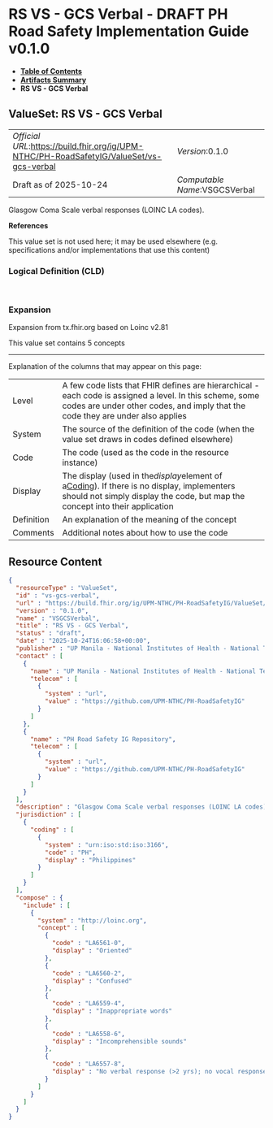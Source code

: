 # RS VS - GCS Verbal - DRAFT PH Road Safety Implementation Guide v0.1.0

* [**Table of Contents**](toc.md)
* [**Artifacts Summary**](artifacts.md)
* **RS VS - GCS Verbal**

## ValueSet: RS VS - GCS Verbal 

| | |
| :--- | :--- |
| *Official URL*:https://build.fhir.org/ig/UPM-NTHC/PH-RoadSafetyIG/ValueSet/vs-gcs-verbal | *Version*:0.1.0 |
| Draft as of 2025-10-24 | *Computable Name*:VSGCSVerbal |

 
Glasgow Coma Scale verbal responses (LOINC LA codes). 

 **References** 

This value set is not used here; it may be used elsewhere (e.g. specifications and/or implementations that use this content)

### Logical Definition (CLD)

 

### Expansion

Expansion from tx.fhir.org based on Loinc v2.81

This value set contains 5 concepts

-------

 Explanation of the columns that may appear on this page: 

| | |
| :--- | :--- |
| Level | A few code lists that FHIR defines are hierarchical - each code is assigned a level. In this scheme, some codes are under other codes, and imply that the code they are under also applies |
| System | The source of the definition of the code (when the value set draws in codes defined elsewhere) |
| Code | The code (used as the code in the resource instance) |
| Display | The display (used in the*display*element of a[Coding](http://hl7.org/fhir/R4/datatypes.html#Coding)). If there is no display, implementers should not simply display the code, but map the concept into their application |
| Definition | An explanation of the meaning of the concept |
| Comments | Additional notes about how to use the code |



## Resource Content

```json
{
  "resourceType" : "ValueSet",
  "id" : "vs-gcs-verbal",
  "url" : "https://build.fhir.org/ig/UPM-NTHC/PH-RoadSafetyIG/ValueSet/vs-gcs-verbal",
  "version" : "0.1.0",
  "name" : "VSGCSVerbal",
  "title" : "RS VS - GCS Verbal",
  "status" : "draft",
  "date" : "2025-10-24T16:06:58+00:00",
  "publisher" : "UP Manila - National Institutes of Health - National Telehealth Center",
  "contact" : [
    {
      "name" : "UP Manila - National Institutes of Health - National Telehealth Center",
      "telecom" : [
        {
          "system" : "url",
          "value" : "https://github.com/UPM-NTHC/PH-RoadSafetyIG"
        }
      ]
    },
    {
      "name" : "PH Road Safety IG Repository",
      "telecom" : [
        {
          "system" : "url",
          "value" : "https://github.com/UPM-NTHC/PH-RoadSafetyIG"
        }
      ]
    }
  ],
  "description" : "Glasgow Coma Scale verbal responses (LOINC LA codes).",
  "jurisdiction" : [
    {
      "coding" : [
        {
          "system" : "urn:iso:std:iso:3166",
          "code" : "PH",
          "display" : "Philippines"
        }
      ]
    }
  ],
  "compose" : {
    "include" : [
      {
        "system" : "http://loinc.org",
        "concept" : [
          {
            "code" : "LA6561-0",
            "display" : "Oriented"
          },
          {
            "code" : "LA6560-2",
            "display" : "Confused"
          },
          {
            "code" : "LA6559-4",
            "display" : "Inappropriate words"
          },
          {
            "code" : "LA6558-6",
            "display" : "Incomprehensible sounds"
          },
          {
            "code" : "LA6557-8",
            "display" : "No verbal response (>2 yrs); no vocal response (<=2 yrs)"
          }
        ]
      }
    ]
  }
}

```
